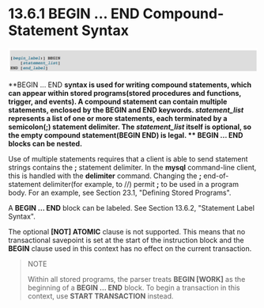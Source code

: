 # 13.6.1 BEGIN ... END Compound-Statement Syntax

![](/assets/1504875474237.png)

**BEGIN ... END **syntax is used for writing compound statements, which can appear within stored programs\(stored procedures and functions, trigger, and events\). A compound statement can contain multiple statements, enclosed by the **BEGIN** and **END **keywords.  **_statement\_list_** represents a list of one or more statements, each terminated by a semicolon(**;**) statement delimiter. The **_statement_list_** itself is optional, so the empty compound statement(**BEGIN END**) is legal.
**
BEGIN ... END blocks can be nested.**

Use of multiple statements requires that a client is able to send statement strings contains the **;** statement delimiter. In the **mysql** command-line client, this is handled with the **delimiter** command.
Changing the **;** end-of-statement delimiter(for example, to //) permit **;** to be used in a program body. For an example, see Section 23.1, "Defining Stored Programs".

A **BEGIN ... END** block can be labeled. See Section 13.6.2, "Statement Label Syntax".

The optional **[NOT] ATOMIC** clause is not supported. This means that no transactional savepoint is set at the start of the instruction block and the **BEGIN** clause used in this context has no effect on the current transaction.

>NOTE
>
> Within all stored programs, the parser treats **BEGIN [WORK]** as the beginning of a **BEGIN ... END** block. To begin a transaction in this context, use **START  TRANSACTION** instead.

